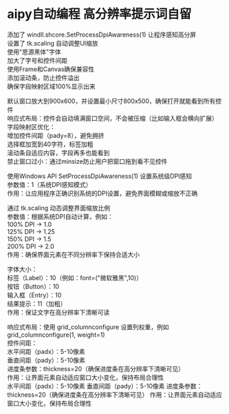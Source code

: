 # aipy自动编程 高分辨率提示词自留
添加了 windll.shcore.SetProcessDpiAwareness(1) 让程序感知高分屏<br>
设置了 tk.scaling 自动调整UI缩放<br>
使用"思源黑体"字体<br>
加大了字号和控件间距<br>
使用Frame和Canvas确保兼容性<br>
添加滚动条，防止控件溢出<br>
确保字段映射区域100%显示出来<br>

默认窗口放大到900x600，并设置最小尺寸800x500，确保打开就能看到所有控件<br>
响应式布局：控件会自动填满窗口空间，不会被压缩（比如输入框会横向扩展）<br>
字段映射区优化：<br>
增加控件间距（pady=8），避免拥挤<br>
选择框加宽到40字符，标签加粗<br>
滚动条自适应内容，字段再多也能看到<br>
禁止窗口过小：通过minsize防止用户把窗口拖到看不见控件<br>

使用Windows API SetProcessDpiAwareness(1) 设置系统级DPI感知<br>
参数值：1（系统DPI感知模式）<br>
作用：让应用程序正确识别系统的DPI设置，避免界面模糊或缩放不正确<br>

通过 tk.scaling 动态调整界面缩放比例<br>
参数值：根据系统DPI自动计算，例如：<br>
100% DPI → 1.0<br>
125% DPI → 1.25<br>
150% DPI → 1.5<br>
200% DPI → 2.0<br>
作用：确保界面元素在不同分辨率下保持合适大小<br>

字体大小：<br>
标签（Label）：10（例如：font=("微软雅黑",10)）<br>
按钮（Button）：10<br>
输入框（Entry）：10<br>
结果提示：11（加粗）<br>
作用：保证文字在高分辨率下清晰可读<br>

响应式布局：使用 grid_columnconfigure 设置列权重，例如 grid_columnconfigure(1, weight=1)<br>
控件间距：<br>
水平间距（padx）：5-10像素<br>
垂直间距（pady）：5-10像素<br>
进度条参数：thickness=20（确保进度条在高分辨率下清晰可见）<br>
作用：让界面元素自动适应窗口大小变化，保持布局合理性<br>
水平间距（padx）：5-10像素
垂直间距（pady）：5-10像素
进度条参数：thickness=20（确保进度条在高分辨率下清晰可见）
作用：让界面元素自动适应窗口大小变化，保持布局合理性
